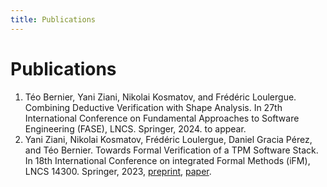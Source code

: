 ```yaml
---
title: Publications
---
```


# Publications

1. Téo Bernier, Yani Ziani, Nikolai Kosmatov, and Frédéric Loulergue. Combining Deductive Verification with Shape Analysis. In 27th International Conference on Fundamental Approaches to Software Engineering (FASE), LNCS. Springer, 2024. to appear.
1. Yani Ziani, Nikolai Kosmatov, Frédéric Loulergue, Daniel Gracia Pérez, and Téo Bernier. Towards Formal Verification of a TPM Software Stack. In 18th International Conference on integrated Formal Methods (iFM), LNCS 14300. Springer, 2023, [preprint](https://hal.science/hal-04176159), [paper](https://link.springer.com/chapter/10.1007/978-3-031-47705-8_6).
   
